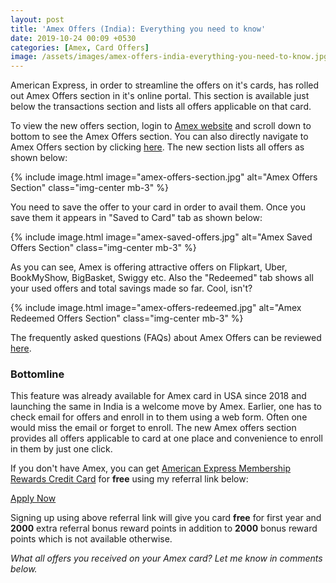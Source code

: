 ```yaml
---
layout: post
title: 'Amex Offers (India): Everything you need to know'
date: 2019-10-24 00:09 +0530
categories: [Amex, Card Offers]
image: /assets/images/amex-offers-india-everything-you-need-to-know.jpg
---
```


American Express, in order to streamline the offers on it's cards, has rolled out Amex Offers section in it's online portal. This section is available just below the transactions section and lists all offers applicable on that card.

To view the new offers section, login to [Amex website](https://www.americanexpress.com/in/) and scroll down to bottom to see the Amex Offers section. You can also directly navigate to Amex Offers section by clicking [here](https://global.americanexpress.com/offers/eligible). The new section lists all offers as shown below:

{% include image.html image="amex-offers-section.jpg" alt="Amex Offers Section" class="img-center mb-3" %}

You need to save the offer to your card in order to avail them. Once you save them it appears in "Saved to Card" tab as shown below:

{% include image.html image="amex-saved-offers.jpg" alt="Amex Saved Offers Section" class="img-center mb-3" %}

As you can see, Amex is offering attractive offers on Flipkart, Uber, BookMyShow, BigBasket, Swiggy etc. Also the "Redeemed" tab shows all your used offers and total savings made so far. Cool, isn't?

{% include image.html image="amex-offers-redeemed.jpg" alt="Amex Redeemed Offers Section" class="img-center mb-3" %}

The frequently asked questions (FAQs) about Amex Offers can be reviewed [here](https://www.americanexpress.com/in/network/amex-offers-faqs.html).

### Bottomline

This feature was already available for Amex card in USA since 2018 and launching the same in India is a welcome move by Amex. Earlier, one has to check email for offers and enroll in to them using a web form. Often one would miss the email or forget to enroll. The new Amex offers section provides all offers applicable to card at one place and convenience to enroll in them by just one click.

If you don't have Amex, you can get [American Express Membership Rewards Credit Card](/american-express-membership-rewards-credit-card-mrcc-review/) for **free** using my referral link below:

<a href="https://l.cardinfo.in/amex" target="_blank" class="btn btn-lg btn-danger btn-block post-element mt-2" rel="noopener"><i class="ci-pen"></i> Apply Now</a>

Signing up using above referral link will give you card **free** for first year and **2000** extra referral bonus reward points in addition to **2000** bonus reward points which is not available otherwise.

_What all offers you received on your Amex card? Let me know in comments below._
